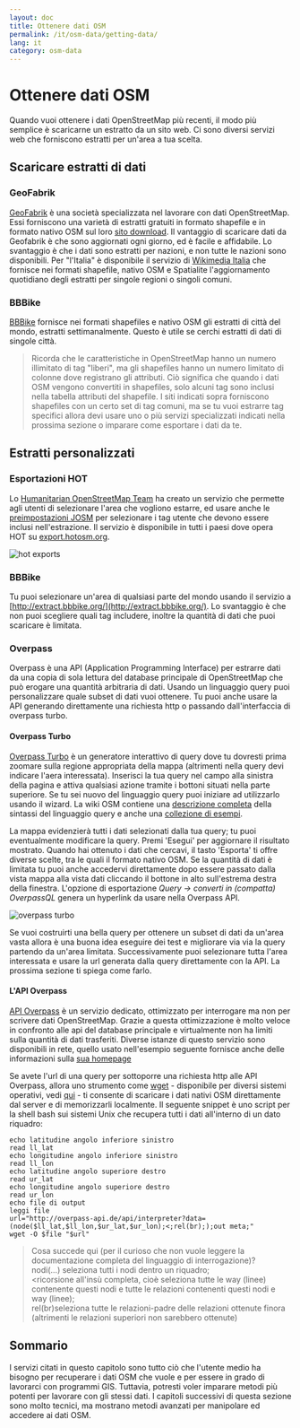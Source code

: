 ```yaml
---
layout: doc
title: Ottenere dati OSM
permalink: /it/osm-data/getting-data/
lang: it
category: osm-data
---
```


Ottenere dati OSM
=================  


Quando vuoi ottenere i dati OpenStreetMap più recenti, il modo più semplice è scaricarne un estratto da un sito web. Ci sono diversi servizi web che forniscono estratti per un'area a tua scelta.  

Scaricare estratti di dati
--------------------------

### GeoFabrik

[GeoFabrik](http://geofabrik.de) è una società specializzata nel lavorare con dati OpenStreetMap. Essi forniscono una varietà di estratti gratuiti in formato shapefile e in formato nativo OSM sul loro [sito download](http://download.geofabrik.de). Il vantaggio di scaricare dati da Geofabrik è che sono aggiornati ogni giorno, ed è facile e affidabile. Lo svantaggio è che i dati sono estratti per nazioni, e non tutte le nazioni sono disponibili. Per "l'Italia" è disponibile il servizio di [Wikimedia Italia](http://osm-estratti.wmflabs.org/estratti/) che fornisce nei formati shapefile, nativo OSM e Spatialite l'aggiornamento quotidiano degli estratti per singole regioni o singoli comuni.  

### BBBike  

[BBBike](http://download.bbbike.org/osm/bbbike/) fornisce nei formati shapefiles e nativo OSM gli estratti di città del mondo, estratti settimanalmente. Questo è utile se cerchi estratti di dati di singole città.

>Ricorda che le caratteristiche in OpenStreetMap hanno un numero illimitato di tag "liberi",
>ma gli shapefiles hanno un numero limitato di colonne dove registrano gli attributi. Ciò significa
>che quando i dati OSM vengono convertiti in shapefiles, solo alcuni tag sono
>inclusi nella tabella attributi del shapefile. I siti indicati sopra forniscono shapefiles
>con un certo set di tag comuni, ma se tu vuoi estrarre tag specifici
>allora devi usare uno o più servizi specializzati indicati nella prossima sezione
>o imparare come esportare i dati da te.

Estratti personalizzati
-------------------

### Esportazioni HOT  

Lo [Humanitarian OpenStreetMap Team](http://hotosm.org) ha creato un servizio che permette agli utenti di selezionare l'area che vogliono estarre, ed usare anche le [preimpostazioni JOSM](/en/josm/josm-presets/)
per selezionare i tag utente che devono essere inclusi nell'estrazione. Il servizio è disponibile in tutti i paesi dove opera HOT su [export.hotosm.org](http://export.hotosm.org).

![hot exports][]

### BBBike  

Tu puoi selezionare un'area di qualsiasi parte del mondo usando il servizio a [http://extract.bbbike.org/](http://extract.bbbike.org/). Lo svantaggio è che non puoi scegliere quali tag includere, inoltre la quantità di dati che puoi scaricare è limitata.  

### Overpass

Overpass è una API  (Application Programming Interface) per estrarre dati da una copia di sola lettura del database principale di OpenStreetMap che può erogare una quantità arbitraria di dati. Usando un linguaggio query puoi personalizzare quale subset di dati vuoi ottenere. Tu puoi anche usare la API generando direttamente una richiesta http o passando dall'interfaccia di overpass turbo.

#### Overpass Turbo

[Overpass Turbo](http://overpass-turbo.eu/) è un generatore interattivo di query dove tu dovresti prima zoomare sulla regione appropriata della mappa (altrimenti nella query devi indicare l'aera interessata). Inserisci la tua query nel campo alla sinistra della pagina e attiva qualsiasi azione tramite i bottoni situati nella parte superiore. Se tu sei nuovo del linguaggio query puoi iniziare ad utilizzarlo usando il wizard. La wiki OSM contiene una [descrizione completa](http://wiki.openstreetmap.org/wiki/Overpass_API/Overpass_QL) della sintassi del linguaggio query e anche una [collezione di esempi](http://wiki.openstreetmap.org/wiki/Overpass_API/Overpass_API_by_Example).

La mappa evidenzierà tutti i dati selezionati dalla tua query; tu puoi eventualmente modificare la query. Premi 'Esegui' per aggiornare il risultato mostrato. Quando hai ottenuto i dati che cercavi, il tasto 'Esporta' ti offre diverse scelte, tra le quali il formato nativo OSM. Se la quantità di dati è limitata tu puoi  anche accedervi direttamente dopo essere passato dalla vista mappa alla vista dati cliccando il bottone in alto sull'estrema destra della finestra. L'opzione di esportazione  *Query -> converti in (compatta) OverpassQL* genera un hyperlink da usare nella Overpass API.

![overpass turbo][]

Se vuoi costruirti una bella query per ottenere un subset di dati da un'area vasta allora è una buona idea eseguire dei test e migliorare via via la query partendo da un'area limitata. Successivamente puoi selezionare tutta l'area interessata e usare la url generata dalla query direttamente con la API. La prossima sezione ti spiega come farlo.

#### L'API Overpass

[API Overpass](http://wiki.openstreetmap.org/wiki/Overpass_API) è un servizio dedicato, ottimizzato per interrogare ma non per scrivere dati OpenStreetMap. Grazie a questa ottimizzazione è molto veloce in confronto alle api del database principale e virtualmente non ha limiti sulla quantità di dati trasferiti. Diverse istanze di questo servizio sono disponibili in rete, quello usato nell'esempio seguente fornisce anche delle informazioni sulla [sua homepage](http://overpass-api.de/)

Se avete l'url di una query per sottoporre una richiesta http alle API Overpass, allora uno strumento come [wget](https://www.gnu.org/software/wget/) - disponibile per diversi sistemi operativi,  vedi  [qui](http://wget.addictivecode.org/FrequentlyAskedQuestions?action=show&redirect=Faq#download) - ti consente di scaricare i dati nativi OSM direttamente dal server e di memorizzarli localmente. Il seguente snippet è uno script per la shell bash sui sistemi Unix che recupera tutti i dati all'interno di un dato riquadro:

```
echo latitudine angolo inferiore sinistro
read ll_lat
echo longitudine angolo inferiore sinistro
read ll_lon
echo latitudine angolo superiore destro
read ur_lat
echo longitudine angolo superiore destro
read ur_lon
echo file di output
leggi file
url="http://overpass-api.de/api/interpreter?data=(node($ll_lat,$ll_lon,$ur_lat,$ur_lon);<;rel(br););out meta;"
wget -O $file "$url"
```
>Cosa succede qui (per il curioso che non vuole leggere la documentazione completa del linguaggio di interrogazione)?  
nodi(...) seleziona tutti i nodi dentro un riquadro;  
><ricorsione all'insù completa, cioè seleziona tutte le way (linee) contenente questi nodi e tutte le relazioni contenenti questi nodi e way (linee);  
>rel(br)seleziona tutte le relazioni-padre delle relazioni ottenute finora (altrimenti le relazioni superiori non sarebbero ottenute)
>



Sommario
-------  

I servizi citati in questo capitolo sono tutto ciò che l'utente medio ha bisogno per recuperare i dati OSM che vuole e per essere in grado di lavorarci con programmi GIS. Tuttavia, potresti voler imparare metodi più potenti per lavorare con gli stessi dati. I capitoli successivi di questa sezione sono molto tecnici, ma mostrano metodi avanzati per manipolare ed accedere ai dati OSM.  


[hot exports]: /images/osm-data/hot-exports.png
[overpass turbo]: /images/osm-data/overpass_turbo.png